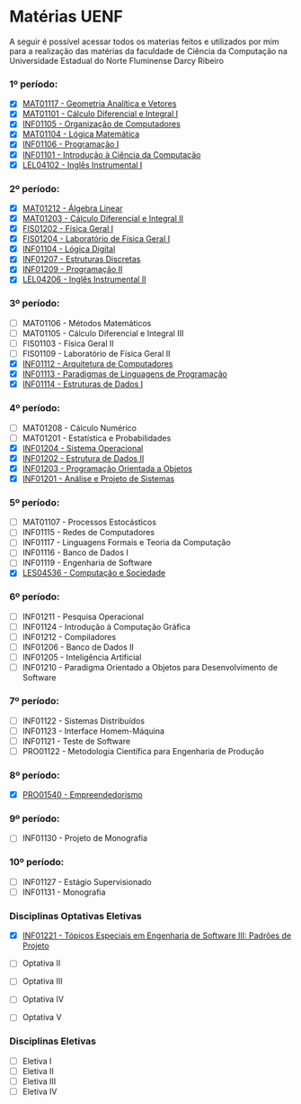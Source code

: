 # Matérias UENF

A seguir é possível acessar todos os materias feitos e utilizados por mim para a realização das matérias da faculdade de Ciência da Computação na Universidade Estadual do Norte Fluminense Darcy Ribeiro

### 1º período:
- [x] [MAT01117 - Geometria Analítica e Vetores](./Geometria%20Analítica%20e%20Vetores/README.md)
- [x] [MAT01101 - Cálculo Diferencial e Integral I](./Cálculo%20Diferencial%20e%20Integral%20I/README.md)
- [x] [INF01105 - Organização de Computadores](./Organização%20de%20Computadores/README.md)
- [x] [MAT01104 - Lógica Matemática](./Lógica%20Matemática/README.md)
- [x] [INF01106 - Programação I](./Programação%20I/README.md)
- [x] [INF01101 - Introdução à Ciência da Computação](./Introdução%20à%20Ciência%20da%20Computação/README.md)
- [x] [LEL04102 - Inglês Instrumental I](./Inglês%20Instrumental%20I/README.md)

### 2º período:
- [x] [MAT01212 - Álgebra Linear](./Álgebra%20Linear/README.md)
- [x] [MAT01203 - Cálculo Diferencial e Integral II](./Cálculo%20Diferencial%20e%20Integral%20II/README.md)
- [x] [FIS01202 - Física Geral I]()
- [x] [FIS01204 - Laboratório de Física Geral I]()
- [x] [INF01104 - Lógica Digital](./Lógica%20Digital/README.md)
- [x] [INF01207 - Estruturas Discretas]()
- [x] [INF01209 - Programação II]()
- [x] [LEL04206 - Inglês Instrumental II]()

### 3º período:
- [ ] MAT01106 - Métodos Matemáticos 
- [ ] MAT01105 - Cálculo Diferencial e Integral III
- [ ] FIS01103 - Física Geral II
- [ ] FIS01109 - Laboratório de Física Geral II
- [x] [INF01112 - Arquitetura de Computadores](./Arquitetura%20de%20Computadores/README.md)
- [x] [INF01113 - Paradigmas de Linguagens de Programação]()
- [x] [INF01114 - Estruturas de Dados I]()

### 4º período:
- [ ] MAT01208 - Cálculo Numérico
- [ ] MAT01201 - Estatística e Probabilidades
- [x] [INF01204 - Sistema Operacional]()
- [x] [INF01202 - Estrutura de Dados II]()
- [x] [INF01203 - Programação Orientada a Objetos]()
- [x] [INF01201 - Análise e Projeto de Sistemas]()

### 5º período:
- [ ] MAT01107 - Processos Estocásticos
- [ ] INF01115 - Redes de Computadores
- [ ] INF01117 - Linguagens Formais e Teoria da Computação
- [ ] INF01116 - Banco de Dados I
- [ ] INF01119 - Engenharia de Software
- [x] [LES04536 - Computação e Sociedade]()

### 6º período:
- [ ] INF01211 - Pesquisa Operacional
- [ ] INF01124 - Introdução à Computação Gráfica
- [ ] INF01212 - Compiladores
- [ ] INF01206 - Banco de Dados II
- [ ] INF01205 - Inteligência Artificial
- [ ] INF01210 - Paradigma Orientado a Objetos para Desenvolvimento de Software
  
### 7º período:
- [ ] INF01122 - Sistemas Distribuídos
- [ ] INF01123 - Interface Homem-Máquina 
- [ ] INF01121 - Teste de Software
- [ ] PRO01122 - Metodologia Científica para Engenharia de Produção

### 8º período:
- [x] [PRO01540 - Empreendedorismo]()

### 9º período:
- [ ] INF01130 - Projeto de Monografia

### 10º período:
- [ ] INF01127 - Estágio Supervisionado
- [ ] INF01131 - Monografia

### Disciplinas Optativas Eletivas
- [x] [INF01221 - Tópicos Especiais em Engenharia de Software III: Padrões de Projeto]()
- [ ] Optativa II
- [ ] Optativa III
- [ ] Optativa IV
- [ ] Optativa V


### Disciplinas Eletivas
- [ ] Eletiva I
- [ ] Eletiva II
- [ ] Eletiva III
- [ ] Eletiva IV
